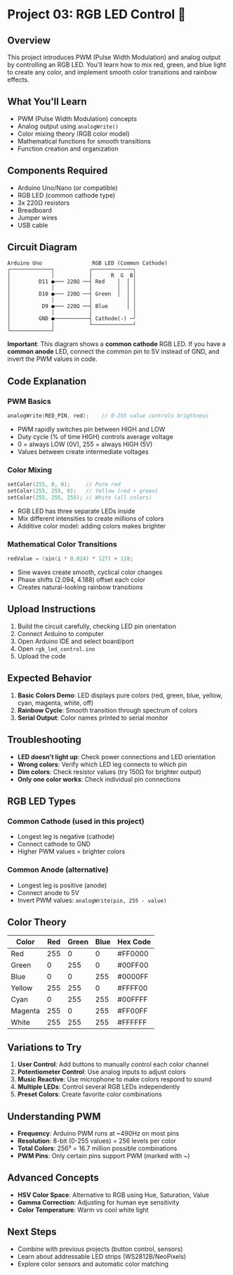 # Project 03: RGB LED Control 🌈

## Overview
This project introduces PWM (Pulse Width Modulation) and analog output by controlling an RGB LED. You'll learn how to mix red, green, and blue light to create any color, and implement smooth color transitions and rainbow effects.

## What You'll Learn
- PWM (Pulse Width Modulation) concepts
- Analog output using `analogWrite()`
- Color mixing theory (RGB color model)
- Mathematical functions for smooth transitions
- Function creation and organization

## Components Required
- Arduino Uno/Nano (or compatible)
- RGB LED (common cathode type)
- 3x 220Ω resistors
- Breadboard
- Jumper wires
- USB cable

## Circuit Diagram
```
Arduino Uno                RGB LED (Common Cathode)
┌─────────────┐           ┌─────────────┐
│             │           │      R  G  B│
│         D11 ●─── 220Ω ──┤ Red    │  │ │
│             │           │        │  │ │
│         D10 ●─── 220Ω ──┤ Green  │  │ │
│             │           │           │ │
│          D9 ●─── 220Ω ──┤ Blue      │ │
│             │           │             │
│         GND ●───────────┤ Cathode(-) ─┘
│             │           └─────────────┘
└─────────────┘
```

**Important**: This diagram shows a **common cathode** RGB LED. If you have a **common anode** LED, connect the common pin to 5V instead of GND, and invert the PWM values in code.

## Code Explanation

### PWM Basics
```cpp
analogWrite(RED_PIN, red);    // 0-255 value controls brightness
```
- PWM rapidly switches pin between HIGH and LOW
- Duty cycle (% of time HIGH) controls average voltage
- 0 = always LOW (0V), 255 = always HIGH (5V)
- Values between create intermediate voltages

### Color Mixing
```cpp
setColor(255, 0, 0);     // Pure red
setColor(255, 255, 0);   // Yellow (red + green)
setColor(255, 255, 255); // White (all colors)
```
- RGB LED has three separate LEDs inside
- Mix different intensities to create millions of colors
- Additive color model: adding colors makes brighter

### Mathematical Color Transitions
```cpp
redValue = (sin(i * 0.024) * 127) + 128;
```
- Sine waves create smooth, cyclical color changes
- Phase shifts (2.094, 4.188) offset each color
- Creates natural-looking rainbow transitions

## Upload Instructions
1. Build the circuit carefully, checking LED pin orientation
2. Connect Arduino to computer
3. Open Arduino IDE and select board/port
4. Open `rgb_led_control.ino`
5. Upload the code

## Expected Behavior
1. **Basic Colors Demo**: LED displays pure colors (red, green, blue, yellow, cyan, magenta, white, off)
2. **Rainbow Cycle**: Smooth transition through spectrum of colors
3. **Serial Output**: Color names printed to serial monitor

## Troubleshooting
- **LED doesn't light up**: Check power connections and LED orientation
- **Wrong colors**: Verify which LED leg connects to which pin
- **Dim colors**: Check resistor values (try 150Ω for brighter output)
- **Only one color works**: Check individual pin connections

## RGB LED Types
### Common Cathode (used in this project)
- Longest leg is negative (cathode)
- Connect cathode to GND
- Higher PWM values = brighter colors

### Common Anode (alternative)
- Longest leg is positive (anode)  
- Connect anode to 5V
- Invert PWM values: `analogWrite(pin, 255 - value)`

## Color Theory
| Color | Red | Green | Blue | Hex Code |
|-------|-----|-------|------|----------|
| Red | 255 | 0 | 0 | #FF0000 |
| Green | 0 | 255 | 0 | #00FF00 |
| Blue | 0 | 0 | 255 | #0000FF |
| Yellow | 255 | 255 | 0 | #FFFF00 |
| Cyan | 0 | 255 | 255 | #00FFFF |
| Magenta | 255 | 0 | 255 | #FF00FF |
| White | 255 | 255 | 255 | #FFFFFF |

## Variations to Try
1. **User Control**: Add buttons to manually control each color channel
2. **Potentiometer Control**: Use analog inputs to adjust colors
3. **Music Reactive**: Use microphone to make colors respond to sound
4. **Multiple LEDs**: Control several RGB LEDs independently
5. **Preset Colors**: Create favorite color combinations

## Understanding PWM
- **Frequency**: Arduino PWM runs at ~490Hz on most pins
- **Resolution**: 8-bit (0-255 values) = 256 levels per color
- **Total Colors**: 256³ = 16.7 million possible combinations
- **PWM Pins**: Only certain pins support PWM (marked with ~)

## Advanced Concepts
- **HSV Color Space**: Alternative to RGB using Hue, Saturation, Value
- **Gamma Correction**: Adjusting for human eye sensitivity
- **Color Temperature**: Warm vs cool white light

## Next Steps
- Combine with previous projects (button control, sensors)
- Learn about addressable LED strips (WS2812B/NeoPixels)
- Explore color sensors and automatic color matching
